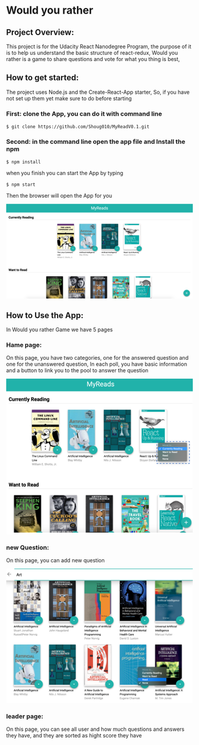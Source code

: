 # Would you rather 

## Project Overview:

This project is for the Udacity React Nanodegree Program, the purpose of it is to help us understand the basic structure of react-redux, 
Would you rather  is a game to share questions and vote for what  you thing is best,

## How to get started:

The project uses Node.js and the Create-React-App starter,
So, if you have not set up them yet make sure to do before starting 

### First: clone the App, you can do it with command line 
```
$ git clone https://github.com/Shoug010/MyReadV0.1.git
```

### Second: in the command line open the app file and Install the npm 
```
$ npm install
```
when you finish you can start the App by typing
```
$ npm start
```
Then the browser will open the App for you
 
 ![alt text](https://github.com/Shoug010/MyReadV0.1/blob/main/MyApp.png)

## How to Use the App:
In Would you rather Game we have 5 pages 

### Hame page: 
On this page, you have two categories, one for the answered question and one for the unanswered question,
In each poll, you have basic information and a button to link you to the pool to answer the question

 ![alt text](https://github.com/Shoug010/MyReadV0.1/blob/main/List%20Books.png)


### new Question: 
On this page, you can add new question 

![alt text](https://github.com/Shoug010/MyReadV0.1/blob/main/Search.png)


### leader page: 
 On this page, you can see all user and how much questions and answers they have, and they are sorted as hight score they have 
 
